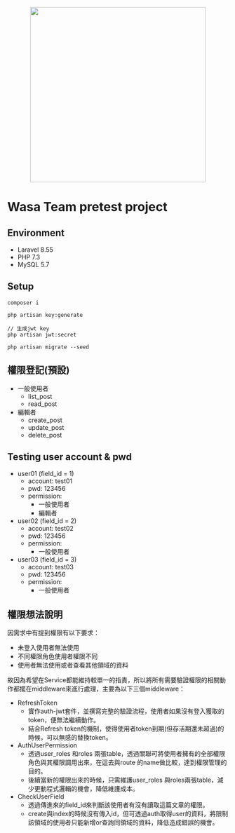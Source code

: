 <p align="center"><a href="https://laravel.com" target="_blank"><img src="https://raw.githubusercontent.com/laravel/art/master/logo-lockup/5%20SVG/2%20CMYK/1%20Full%20Color/laravel-logolockup-cmyk-red.svg" width="400"></a></p>

# Wasa Team pretest project

## Environment
* Laravel 8.55
* PHP 7.3
* MySQL 5.7

## Setup 
```
composer i

php artisan key:generate

// 生成jwt key
php artisan jwt:secret

php artisan migrate --seed
```

## 權限登記(預設)
* 一般使用者
  * list_post
  * read_post
* 編輯者
  * create_post
  * update_post
  * delete_post

## Testing user account & pwd
* user01 (field_id = 1)
  * account: test01
  * pwd: 123456
  * permission:
    * 一般使用者
    * 編輯者
* user02 (field_id = 2)
  * account: test02
  * pwd: 123456
  * permission:
    * 一般使用者
* user03 (field_id = 3)
  * account: test03
  * pwd: 123456
  * permission:
    * 一般使用者
## 權限想法說明
因需求中有提到權限有以下要求：
* 未登入使用者無法使用
* 不同權限角色使用者權限不同
* 使用者無法使用或者查看其他領域的資料

故因為希望在Service都能維持較單一的指責，所以將所有需要驗證權限的相關動作都擺在middleware來進行處理，主要為以下三個middleware：
* RefreshToken
  * 實作auth-jwt套件，並撰寫完整的驗證流程，使用者如果沒有登入獲取的token，便無法繼續動作。
  * 結合Refresh token的機制，使得使用者token到期(但存活期還未超過)的時候，可以無感的替換token。
* AuthUserPermission
  * 透過user_roles 和roles 兩張table，透過關聯可將使用者擁有的全部權限角色與其權限調用出來，在這去與route 的name做比較，達到權限管理的目的。
  * 後續當新的權限出來的時候，只需維護user_roles 與roles兩張table，減少更動程式邏輯的機會，降低維護成本。
* CheckUserField
  * 透過傳進來的field_id來判斷該使用者有沒有讀取這篇文章的權限。
  * create與index的時候沒有傳入id，但可透過auth取得user的資料，將限制該領域的使用者只能新增or查詢同領域的資料，降低造成錯誤的機會。



